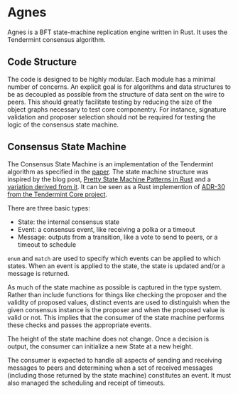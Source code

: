 # Agnes

Agnes is a BFT state-machine replication engine written in Rust.
It uses the Tendermint consensus algorithm.

## Code Structure

The code is designed to be highly modular. Each module has a minimal number of
concerns. An explicit goal is for algorithms and data structures to be as
decoupled as possible from the structure of data sent on the wire to peers.
This should greatly facilitate testing by reducing the size of the object
graphs necessary to test core componentry. For instance, signature
validation and proposer selection should not be required for testing 
the logic of the consensus state machine.

## Consensus State Machine

The Consensus State Machine is an implementation of the Tendermint algorithm as specified in the
[paper](https://arxiv.org/pdf/1807.04938.pdf). The state machine structure was inspired by
the blog post, [Pretty State Machine Patterns in Rust](https://hoverbear.org/2016/10/12/rust-state-machine-pattern/) 
and a [variation derived from it](https://www.reddit.com/r/rust/comments/57ccds/pretty_state_machine_patterns_in_rust/d8rhwq4/).
It can be seen as a Rust implemention of [ADR-30 from the Tendermint Core
project](https://github.com/tendermint/tendermint/pull/2696).

There are three basic types: 

- State: the internal consensus state
- Event: a consensus event, like receiving a polka or a timeout
- Message: outputs from a transition, like a vote to send to peers, or a timeout
  to schedule

`enum` and `match` are used to specify which events can be applied to which
states. When an event is applied to the state, the state is updated and/or a message
is returned.

As much of the state machine as possible is captured in the type system.
Rather than include functions for things like checking the proposer and the
validity of proposed values, distinct events are used to distinguish when the given
consensus instance is the proposer and when the proposed value is valid or not. 
This implies that the consumer of the state machine performs these checks and passes
the appropriate events.

The height of the state machine does not change.
Once a decision is output, the consumer can initialize a new State at a new height.

The consumer is expected to handle all aspects of sending
and receiving messages to peers and determining when a set of received messages
(including those returned by the state machine) constitutes an event.
It must also managed the scheduling and receipt of timeouts.

